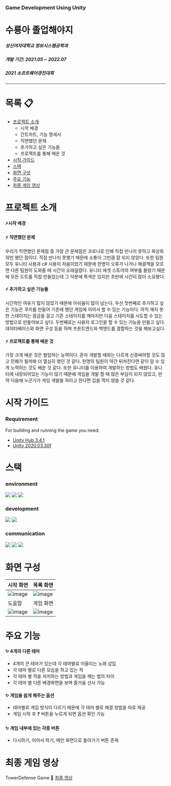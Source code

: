 ### Game Development Using Unity
# 수룡아 졸업해야지

##### 성신여자대학교 정보시스템공학과
##### 개발 기간: 2021.05 ~ 2022.07
##### 2021 소프트웨어경진대회

 ---
 # 목록 :clipboard:
 * [프로젝트 소개](#프로젝트-소개)
   * 시작 배경
   * 간트차트, 기능 명세서
   * 직면했던 문제
   * 추가하고 싶은 기능들
   * 프로젝트를 통해 배운 것
 * [시작 가이드](#시작-가이드)
 * [스택](#스택)
 * [화면 구성](#화면-구성)
 * [주요 기능](#주요-기능)
 * [최종 게임 영상](#최종-게임-영상)
# 프로젝트 소개

#### :zap:시작 배경 


#### :zap: 직면했던 문제
우리가 직면했던 문제점 중 가장 큰 문제점은 코로나로 인해 직접 만나지 못하고 화상회의만 했던 점이다. 직접 만나지 못했기 때문에 소통이 그만큼 잘 되지 않았다. 또한 팀원 모두 유니티 사용과 c# 사용이 처음이었기 때문에 한명이 오류가 나거나 해결책을 모르면 다른 팀원이 도와줄 때 시간이 오래걸렸다. 유니티 에셋 스토어의 여부를 몰랐기 때문에 모든 도트를 직접 만들었는데 그 덕분에 특색은 있지만 초반에 시간이 많이 소요됐다.

#### :zap: 추가하고 싶은 기능들
시간적인 여유가 많지 않았기 때문에 아쉬움이 많이 남는다. 우선 첫번째로 추가하고 싶은 기능은 쿠키를 만들어 기존에 했던 게임에 이어서 할 수 있는 기능이다. 아직 깨지 못한 스테이지는 잠금을 걸고 기존 스테이지를 깨야지만 다음 스테이지를 시도할 수 있는 방법으로 만들어보고 싶다. 두번째로는 사용자 로그인을 할 수 있는 기능을 만들고 싶다. 데이터베이스와 화면 구성 등을 하며 프론트엔드와 백엔드를 결합하는 것을 해보고싶다.

#### :zap: 프로젝트를 통해 배운 것
가장 크게 배운 것은 협업하는 능력이다. 혼자 개발할 때와는 다르게 신경써야할 것도 많고 민폐가 될까봐 더 열심히 했던 것 같다. 한명의 팀원이 약간 뒤쳐진다면 같이 갈 수 있게 노력하는 것도 배운 것 같다. 
또한 유니티를 이용하여 개발하는 방법도 배웠다. 유니티에 내장되어있는 기능이 많기 때문에 게임을 개발 할 때 많은 부담이 되지 않았고, 만약 다음에 누군가가 게임 개발을 하라고 한다면 겁을 먹지 않을 것 같다. 

 
# 시작 가이드

### Requirement

For building and running the game you need:

* [Unity Hub 3.4.1](https://unity.com/kr/download)
* [Unity 2020.03.30f](https://unity.com/kr/releases/editor/whats-new/2020.3.30)
 
 # 스택 
 ### environment
<img  src="https://img.shields.io/badge/Unity-000000?style=for-the-badge&logo=unity&logoColor=white"> <img  src="https://img.shields.io/badge/Visual Studio-5C2D91?style=for-the-badge&logo=visual studio&logoColor=white"> <img  src="https://img.shields.io/badge/github-181717?style=for-the-badge&logo=github&logoColor=white">

### development
<img  src="https://img.shields.io/badge/C-7952B3?style=for-the-badge&logo=C#&logoColor=white"> <img  src="https://img.shields.io/badge/android-3DDC84?style=for-the-badge&logo=Android&logoColor=white">


### communication
<img  src="https://img.shields.io/badge/zoom-7952B3?style=for-the-badge&logo=C# &logoColor=white"> <img  src="https://img.shields.io/badge/google meet-00897B?style=for-the-badge&logo=googlemeet&logoColor=white"> <img  src="https://img.shields.io/badge/google colab-F9AB00?style=for-the-badge&logo=google colab&logoColor=white">

# 화면 구성
시작 화면 | 목록 화면
--- | --- |
![image](https://user-images.githubusercontent.com/90199652/225842114-371aef40-e642-400b-9dfe-7f8bb08c5bb2.png)  | ![image](https://user-images.githubusercontent.com/90199652/225842458-9cff7fe7-322e-4238-8b8a-f80b6269379d.png)
도움말 | 게임 화면 
![image](https://user-images.githubusercontent.com/90199652/225842871-392e8285-4455-4d6d-aeca-2e6ef52a9d31.png) |![image](https://user-images.githubusercontent.com/90199652/225843193-b119ec40-fde9-46e6-b4ff-8ae9b6e6c455.png)

# 주요 기능
#### :sparkles: 4개의 다른 테마
* 4개의 큰 테마가 있는데 각 테마별로 어울리는 노래 삽입
* 각 테마 별로 다른 모습을 하고 있는 적
* 각 테마 별 적을 처치하는 방법과 게임을 깨는 법의 차이
* 각 테마 별 다른 배경화면을 보며 즐거움 선사 가능
#### :sparkles: 게임을 쉽게 해주는 옵션
* 테마별로 게임 방식이 다르기 때문에 각 테마 별로 해결 방법을 따로 제공
* 게임 시작 후 :question: 버튼을 누르게 되면 옵션 확인 가능
#### :sparkles: 게임 내부에 있는 각종 버튼
* 다시하기, 이어서 하기, 메인 화면으로 돌아가기 버튼 존재


# 최종 게임 영상
TowerDefense Game :movie_camera: [최종 영상](https://blog.naver.com/oouk1/222670106251)


